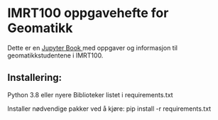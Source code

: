 # IMRT100 oppgavehefte for Geomatikk

Dette er en [Jupyter Book ](https://jupyterbook.org/) med oppgaver og informasjon til geomatikkstudentene i IMRT100.


## Installering: 

Python 3.8 eller nyere
Biblioteker listet i requirements.txt

Installer nødvendige pakker ved å kjøre:
pip install -r requirements.txt



